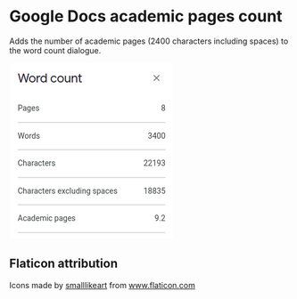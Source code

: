 # Google Docs academic pages count

Adds the number of academic pages (2400 characters including spaces) to the word count dialogue.

![screenshot](screenshot.png)

## Flaticon attribution

<div>Icons made by <a href="https://www.flaticon.com/authors/smalllikeart" title="smalllikeart">smalllikeart</a> from <a href="https://www.flaticon.com/" title="Flaticon">www.flaticon.com</a></div>
